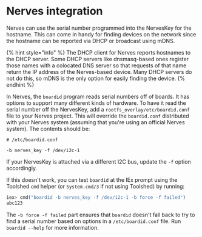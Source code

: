# Nerves integration

Nerves can use the serial number programmed into the NervesKey for the hostname. This can come in handy for finding devices on the network since the hostname can be reported via DHCP or broadcast using mDNS. 

{% hint style="info" %}
The DHCP client for Nerves reports hostnames to the DHCP server. Some DHCP servers like dnsmasq-based ones register those names with a colocated DNS server so that requests of that name return the IP address of the Nerves-based device. Many DHCP servers do not do this, so mDNS is the only option for easily finding the device.
{% endhint %}

In Nerves, the `boardid` program reads serial numbers off of boards. It has options to support many different kinds of hardware. To have it read the serial number off the NervesKey, add a `rootfs_overlay/etc/boardid.conf` file to your Nerves project. This will override the `boardid.conf` distributed with your Nerves system \(assuming that you're using an official Nerves system\). The contents should be:

```text
# /etc/boardid.conf

-b nerves_key -f /dev/i2c-1
```

If your NervesKey is attached via a different I2C bus, update the `-f` option accordingly.

If this doesn't work, you can test `boardid` at the IEx prompt using the Toolshed `cmd` helper \(or `System.cmd/3` if not using Toolshed\) by running:

```elixir
iex> cmd("boardid -b nerves_key -f /dev/i2c-1 -b force -f failed")
abc123
```

The `-b force -f failed` part ensures that `boardid` doesn't fall back to try to find a serial number based on options in a `/etc/boardid.conf` file. Run `boardid --help` for more information.

